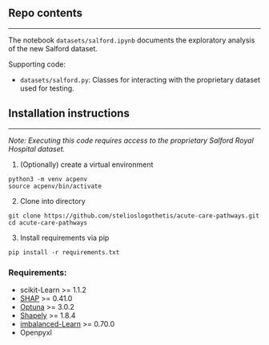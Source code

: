 
## Repo contents
------
The notebook `datasets/salford.ipynb` documents the exploratory analysis of the new Salford dataset.

Supporting code:
 - `datasets/salford.py`: Classes for interacting with the proprietary dataset used for testing.

## Installation instructions
------
*Note: Executing this code requires access to the proprietary Salford Royal Hospital dataset.*
1. (Optionally) create a virtual environment
```
python3 -m venv acpenv
source acpenv/bin/activate
```
2. Clone into directory
```
git clone https://github.com/stelioslogothetis/acute-care-pathways.git
cd acute-care-pathways
```
3. Install requirements via pip
```
pip install -r requirements.txt
```

### Requirements:

 - scikit-Learn >= 1.1.2
 - [SHAP](https://github.com/slundberg/shap) >= 0.41.0
 - [Optuna](https://github.com/optuna/optuna) >= 3.0.2
 - [Shapely](https://github.com/shapely/shapely) >= 1.8.4
 - [imbalanced-Learn](https://github.com/scikit-learn-contrib/imbalanced-learn) >= 0.70.0
 - Openpyxl